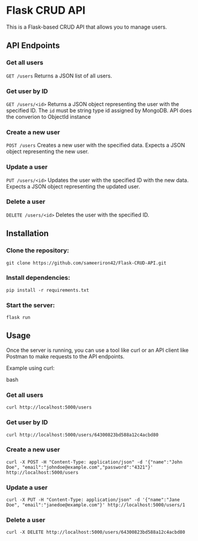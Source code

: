 # Flask CRUD API

This is a Flask-based CRUD API that allows you to manage users.
## API Endpoints
### Get all users
`
GET /users
`
Returns a JSON list of all users.

### Get user by ID
`
GET /users/<id>
`
Returns a JSON object representing the user with the specified ID.
The `id` must be string type id assigned by MongoDB. API does the converion to ObjectId instance
### Create a new user
`
POST /users
`
Creates a new user with the specified data. Expects a JSON object representing the new user.

### Update a user
`
PUT /users/<id>
`
Updates the user with the specified ID with the new data. Expects a JSON object representing the updated user.
### Delete a user
`
DELETE /users/<id>
`
Deletes the user with the specified ID.

## Installation

### Clone the repository:
`
git clone https://github.com/sameeriron42/Flask-CRUD-API.git
`
### Install dependencies:
`
pip install -r requirements.txt
`
### Start the server:
`
    flask run
`
## Usage

Once the server is running, you can use a tool like curl or an API client like Postman to make requests to the API endpoints.

Example using curl:

bash

### Get all users
`
curl http://localhost:5000/users
`
### Get user by ID
`
curl http://localhost:5000/users/64300823bd588a12c4acbd80
`
### Create a new user
`
curl -X POST -H "Content-Type: application/json" -d '{"name":"John Doe", "email":"johndoe@example.com","password":"4321"}' http://localhost:5000/users
`
### Update a user
`
curl -X PUT -H "Content-Type: application/json" -d '{"name":"Jane Doe", "email":"janedoe@example.com"}' http://localhost:5000/users/1
`
### Delete a user
`
curl -X DELETE http://localhost:5000/users/64300823bd588a12c4acbd80
`
